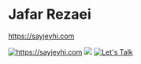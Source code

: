 Jafar Rezaei
============
https://sayjeyhi.com

<a href="https://sayjeyhi.com" target="_blank"><img alt="https://sayjeyhi.com" title="My Personal Website" src="https://visitor-badge.glitch.me/badge?page_id=sayjeyhi"/></a> <a href="https://www.linkedin.com/in/jafar-rezaei/" title="Check my Linkedin Profile" target="_blank"><img src="https://img.shields.io/badge/linkedin-%230077B5.svg?style=Flat-square&logo=linkedin&logoColor=white" /></a> <a href="https://calendly.com/sayjeyhi" target="_blank"><img src="https://img.shields.io/badge/Let's%20talk...-%230169e9.svg?style=Flat-square&logo=google-meet&logoColor=white" title="Pick a time and let's talk..." alt="Let's Talk" /></a>

